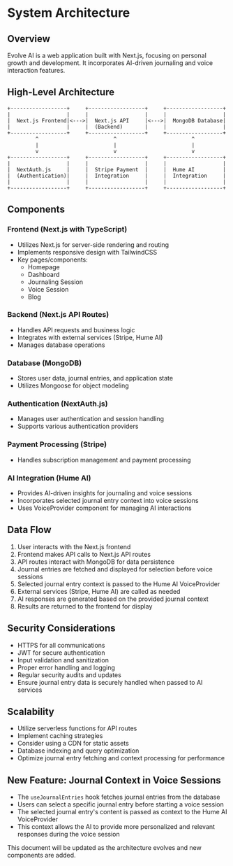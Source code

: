 # System Architecture

## Overview
Evolve AI is a web application built with Next.js, focusing on personal growth and development. It incorporates AI-driven journaling and voice interaction features.

## High-Level Architecture

```
+------------------+     +------------------+     +------------------+
|                  |     |                  |     |                  |
|  Next.js Frontend|<--->|  Next.js API     |<--->|  MongoDB Database|
|                  |     |  (Backend)       |     |                  |
+------------------+     +------------------+     +------------------+
         ^                        ^                        ^
         |                        |                        |
         v                        v                        v
+------------------+     +------------------+     +------------------+
|                  |     |                  |     |                  |
|  NextAuth.js     |     |  Stripe Payment  |     |  Hume AI         |
|  (Authentication)|     |  Integration     |     |  Integration     |
|                  |     |                  |     |                  |
+------------------+     +------------------+     +------------------+
```

## Components

### Frontend (Next.js with TypeScript)
- Utilizes Next.js for server-side rendering and routing
- Implements responsive design with TailwindCSS
- Key pages/components:
  - Homepage
  - Dashboard
  - Journaling Session
  - Voice Session
  - Blog

### Backend (Next.js API Routes)
- Handles API requests and business logic
- Integrates with external services (Stripe, Hume AI)
- Manages database operations

### Database (MongoDB)
- Stores user data, journal entries, and application state
- Utilizes Mongoose for object modeling

### Authentication (NextAuth.js)
- Manages user authentication and session handling
- Supports various authentication providers

### Payment Processing (Stripe)
- Handles subscription management and payment processing

### AI Integration (Hume AI)
- Provides AI-driven insights for journaling and voice sessions
- Incorporates selected journal entry context into voice sessions
- Uses VoiceProvider component for managing AI interactions

## Data Flow
1. User interacts with the Next.js frontend
2. Frontend makes API calls to Next.js API routes
3. API routes interact with MongoDB for data persistence
4. Journal entries are fetched and displayed for selection before voice sessions
5. Selected journal entry context is passed to the Hume AI VoiceProvider
6. External services (Stripe, Hume AI) are called as needed
7. AI responses are generated based on the provided journal context
8. Results are returned to the frontend for display

## Security Considerations
- HTTPS for all communications
- JWT for secure authentication
- Input validation and sanitization
- Proper error handling and logging
- Regular security audits and updates
- Ensure journal entry data is securely handled when passed to AI services

## Scalability
- Utilize serverless functions for API routes
- Implement caching strategies
- Consider using a CDN for static assets
- Database indexing and query optimization
- Optimize journal entry fetching and context processing for performance

## New Feature: Journal Context in Voice Sessions
- The `useJournalEntries` hook fetches journal entries from the database
- Users can select a specific journal entry before starting a voice session
- The selected journal entry's content is passed as context to the Hume AI VoiceProvider
- This context allows the AI to provide more personalized and relevant responses during the voice session

This document will be updated as the architecture evolves and new components are added.
